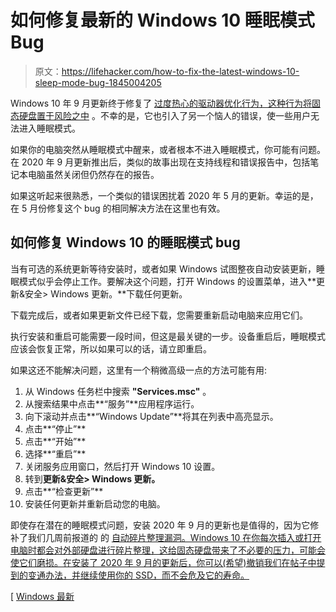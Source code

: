 # 如何修复最新的 Windows 10 睡眠模式 Bug

> 原文：<https://lifehacker.com/how-to-fix-the-latest-windows-10-sleep-mode-bug-1845004205>

Windows 10 年 9 月更新终于修复了 [过度热心的驱动器优化行为，这种行为将固态硬盘置于风险之中](https://lifehacker.com/this-windows-10-drive-optimization-bug-could-harm-your-1844868836) 。不幸的是，它也引入了另一个恼人的错误，使一些用户无法进入睡眠模式。



如果你的电脑突然从睡眠模式中醒来，或者根本不进入睡眠模式，你可能有问题。在 2020 年 9 月更新推出后，类似的故事出现在支持线程和错误报告中，包括笔记本电脑虽然关闭但仍然存在的报告。

如果这听起来很熟悉，一个类似的错误困扰着 2020 年 5 月的更新。幸运的是，在 5 月份修复这个 bug 的相同解决方法在这里也有效。

## 如何修复 Windows 10 的睡眠模式 bug

当有可选的系统更新等待安装时，或者如果 Windows 试图整夜自动安装更新，睡眠模式似乎会停止工作。要解决这个问题，打开 Windows 的设置菜单，进入**更新&安全> Windows 更新。**下载任何更新。

下载完成后，或者如果更新文件已经下载，您需要重新启动电脑来应用它们。

执行安装和重启可能需要一段时间，但这是最关键的一步。设备重启后，睡眠模式应该会恢复正常，所以如果可以的话，请立即重启。

如果这还不能解决问题，这里有一个稍微高级一点的方法可能有用:

1.  从 Windows 任务栏中搜索 **"Services.msc"** 。
2.  从搜索结果中点击**“服务”**应用程序运行。
3.  向下滚动并点击**“Windows Update”**将其在列表中高亮显示。
4.  点击**“停止”**
5.  点击**“开始”**
6.  选择**“重启”**
7.  关闭服务应用窗口，然后打开 Windows 10 设置。
8.  转到**更新&安全> Windows 更新。**
9.  点击**“检查更新”**
10.  安装任何更新并重新启动您的电脑。

即使存在潜在的睡眠模式问题，安装 2020 年 9 月的更新也是值得的，因为它修补了我们几周前报道的 的 [自动碎片整理漏洞。Windows 10 在你每次插入或打开电脑时都会对外部硬盘进行碎片整理，这给固态硬盘带来了不必要的压力，可能会使它们磨损。在安装了 2020 年 9 月的更新后，你可以(希望)撤销我们在帖子中提到的变通办法，并继续使用你的 SSD，而不会危及它的寿命。](https://lifehacker.com/this-windows-10-drive-optimization-bug-could-harm-your-1844868836)

[ [Windows 最新](https://www.windowslatest.com/2020/09/07/windows-10-sleep-mode-problem)